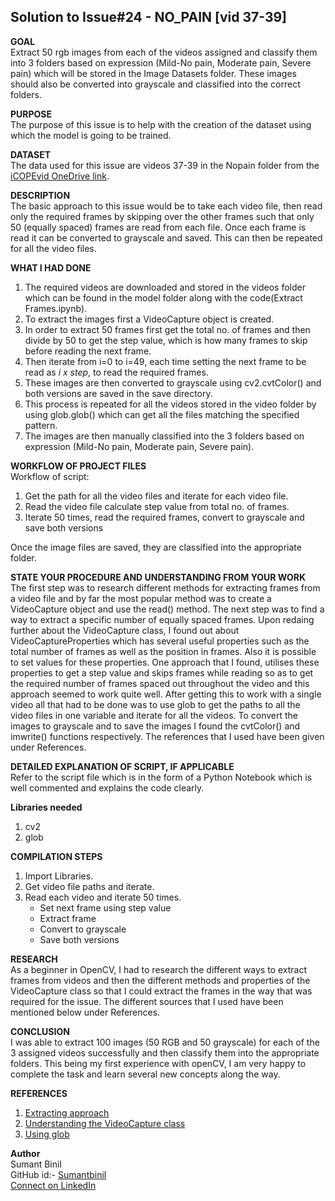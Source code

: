 ## Solution to Issue#24 - NO_PAIN [vid 37-39]  

**GOAL**  
Extract 50 rgb images from each of the videos assigned and classify them into 3 folders based on expression (Mild-No pain, Moderate pain, Severe pain) which will be stored in the Image Datasets folder. These images should also be converted into grayscale and classified into the correct folders.  

**PURPOSE**  
The purpose of this issue is to help with the creation of the dataset using which the model is going to be trained.     

**DATASET**  
The data used for this issue are videos 37-39 in the Nopain folder from the [iCOPEvid OneDrive link](https://livemissouristate-my.sharepoint.com/:f:/g/personal/nyc10040_missouristate_edu/Ev2GCLuXRK1DsgbeiRGRywkBBzLLqRH-OKaMi3rFHuM3iA?e=Zm3XcU).  

**DESCRIPTION**   
The basic approach to this issue would be to take each video file, then read only the required frames by skipping over the other frames such that only 50 (equally spaced) frames are read from each file. Once each frame is read it can be converted to grayscale and saved. This can then be repeated for all the video files.  

**WHAT I HAD DONE**    
1. The required videos are downloaded and stored in the videos folder which can be found in the model folder along with the code(Extract Frames.ipynb). 
2. To extract the images first a VideoCapture object is created. 
3. In order to extract 50 frames first get the total no. of frames and then divide by 50 to get the step value, which is how many frames to skip before reading the next frame. 
4. Then iterate from i=0 to i=49, each time setting the next frame to be read as *i x step*, to read the required frames. 
5. These images are then converted to grayscale using cv2.cvtColor() and both versions are saved in the save directory. 
6. This process is repeated for all the videos stored in the video folder by using glob.glob() which can get all the files matching the specified pattern. 
7. The images are then manually classified into the 3 folders based on expression (Mild-No pain, Moderate pain, Severe pain).
  
**WORKFLOW OF PROJECT FILES**  
Workflow of script:  
1. Get the path for all the video files and iterate for each video file.
2. Read the video file calculate step value from total no. of frames. 
3. Iterate 50 times, read the required frames, convert to grayscale and save both versions  
  
Once the image files are saved, they are classified into the appropriate folder.

  
**STATE YOUR PROCEDURE AND UNDERSTANDING FROM YOUR WORK**  
The first step was to research different methods for extracting frames from a video file and by far the most popular method was to create a VideoCapture object and use the read() method. The next step was to find a way to extract a specific number of equally spaced frames. Upon redaing further about the VideoCapture class, I found out about VideoCaptureProperties which has several useful properties such as the total number of frames as well as the position in frames. Also it is possible to set values for these properties. One approach that I found, utilises these properties to get a step value and skips frames while reading so as to get the required number of frames spaced out throughout the video and this approach seemed to work quite well. After getting this to work with a single video all that had to be done was to use glob to get the paths to all the video files in one variable and iterate for all the videos. To convert the images to grayscale and to save the images I found the cvtColor() and imwrite() functions respectively. The references that I used have been given under References.        
  
**DETAILED EXPLANATION OF SCRIPT, IF APPLICABLE**  
Refer to the script file which is in the form of a Python Notebook which is well commented and explains the code clearly.
  

**Libraries needed**  
1. cv2
2. glob
  
**COMPILATION STEPS**  
1. Import Libraries.
2. Get video file paths and iterate.
3. Read each video and iterate 50 times.
    * Set next frame using step value  
    * Extract frame  
    * Convert to grayscale    
    * Save both versions  
    
  
**RESEARCH**  
As a beginner in OpenCV, I had to research the different ways to extract frames from videos and then the different methods and properties of the VideoCapture class so that I could extract the frames in the way that was required for the issue. The different sources that I used have been mentioned below under References.  
  
**CONCLUSION**  
I was able to extract 100 images (50 RGB and 50 grayscale) for each of the 3 assigned videos successfully and then classify them into the appropriate folders. This being my first experience with openCV, I am very happy to complete the task and learn several new concepts along the way. 
  
**REFERENCES**  
1. [Extracting approach](https://stackoverflow.com/questions/54705500/python-extract-n-frames-in-different-length-of-video)
2. [Understanding the VideoCapture class](https://docs.opencv.org/3.4/d8/dfe/classcv_1_1VideoCapture.html)
3. [Using glob](https://www.geeksforgeeks.org/how-to-use-glob-function-to-find-files-recursively-in-python/)
  
**Author**  
Sumant Binil  
GitHub id:- [Sumantbinil](https://github.com/Sumantbinil)  
[Connect on LinkedIn](https://www.linkedin.com/in/sumant-binil-142913174/)
